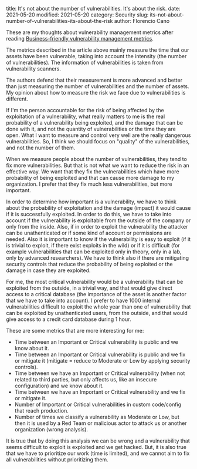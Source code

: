 title: It's not about the number of vulnerabilities. It's about the risk.
date: 2021-05-20
modified: 2021-05-20
category: Security
slug: its-not-about-number-of-vulnerabilities-its-about-the-risk
author: Florencio Cano

These are my thoughts about vulnerability management metrics after reading [Business-friendly vulnerability management metrics](https://medium.com/uber-security-privacy/business-friendly-vulnerability-management-metrics-cfd702fd7705).

The metrics described in the article above mainly measure the time that our assets have been vulnerable, taking into account the intensity (the number of vulnerabilities). The information of vulnerabilities is taken from vulnerability scanners.

The authors defend that their measurement is more advanced and better than just measuring the number of vulnerabilities and the number of assets. My opinion about how to measure the risk we face due to vulnerabilities is different.

If I'm the person accountable for the risk of being affected by the exploitation of a vulnerability, what really matters to me is the real probability of a vulnerability being exploited, and the damage that can be done with it, and not the quantity of vulnerabilities or the time they are open. What I want to measure and control very well are the really dangerous vulnerabilities. So, I think we should focus on "quality" of the vulnerabilities, and not the number of them.

When we measure people about the number of vulnerabilities, they tend to fix more vulnerabilities. But that is not what we want to reduce the risk in an effective way. We want that they fix the vulnerabilities which have more probability of being exploited and that can cause more damage to my organization. I prefer that they fix much less vulnerabilities, but more important.

In order to determine how important is a vulnerability, we have to think about the probability of exploitation and the damage (impact) it would cause if it is successfully exploited. In order to do this, we have to take into account if the vulnerability is exploitable from the outside of the company or only from the inside. Also, if in order to exploit the vulnerability the attacker can be unathenticated or if some kind of account or permissions are needed. Also it is important to know if the vulnerability is easy to exploit (if it is trivial to exploit, if there exist exploits in the wild) or if it is difficult (for example vulnerabilities that can be exploited only in theory, only in a lab, only by advanced researchers). We have to think also if there are mitigating security controls that reduce the probability of being exploited or the damage in case they are exploited.

For me, the most critical vulnerability would be a vulnerability that can be exploited from the outside, in a trivial way, and that would give direct access to a critical database (the importance of the asset is another factor that we have to take into account). I prefer to have 1000 internal vulnerabilities difficult to exploit the whole year than one of vulnerability that can be exploited by unathenticated users, from the outside, and that would give access to a credit card database during 1 hour.

These are some metrics that are more interesting for me:

* Time between an Important or Critical vulnerability is public and we know about it.
* Time between an Important or Critical vulnerability is public and we fix or mitigate it (mitigate = reduce to Moderate or Low by applying security controls).
* Time between we have an Important or Critical vulnerability (when not related to third parties, but only affects us, like an insecure configuration) and we know about it.
* Time between we have an Important or Critical vulnerability and we fix or mitigate it.
* Number of Important or Critical vulnerabilities in custom code/config that reach production.
* Number of times we classify a vulnerability as Moderate or Low, but then it is used by a Red Team or malicious actor to attack us or another organization (wrong analysis).

It is true that by doing this analysis we can be wrong and a vulnerability that seems difficult to exploit is exploited and we get hacked. But, it is also true that we have to prioritize our work (time is limited), and we cannot aim to fix all vulnerabilities without prioritizing them.

